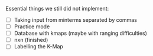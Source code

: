 Essential things we still did not implement:

- [ ] Taking input from minterms separated by commas
- [ ] Practice mode
- [ ] Database with kmaps (maybe with ranging difficulties)
- [ ] nxn (finished)
- [ ] Labelling the K-Map
